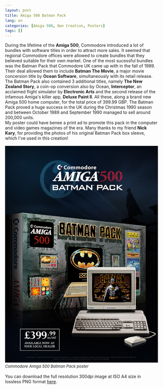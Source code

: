 ```yaml
---
layout: post
title: Amiga 500 Batman Pack
lang: en
categories: [Amiga 500, Own Creation, Posters]
tags: []
---
```


During the lifetime of the **Amiga 500**, Commodore introduced a lot of bundles with software titles in order to attract more sales. It seemed that regional Commodore offices were allowed to create bundles that they believed suitable for their own market. One of the most sucessful bundles was the Batman Pack that Commodore UK came up with in the fall of 1989. Their deal allowed them to include **Batman The Movie**, a major movie concersion title by **Ocean Software**, simultaneously with its retail release.<br>
The Batman Pack also contained 3 additional titles, namely **The New Zealand Story**, a coin-op conversion also by Ocean, **Interceptor**, an acclaimed flight simulator by **Electronic Arts** and the second release of the infamous Amiga's killer app, **Deluxe Paint II**. All these, along a brand new Amiga 500 home computer, for the total price of 399.99 GBP. The Batman Pack proved a huge success in the UK during the Christmas 1990 season and between October 1989 and September 1990 managed to sell around 200,000 units.<br>
My poster could have benee a print ad to promote this pack in the computer and video games magazines of the era. Many thanks to my friend **Nick Kary**, for providing the photos of his original Batman Pack box sleeve, which I've used in this creation!<br><br>
<img src="\assets\img\post_previews\42-Amiga-500-batman-pack-poster.jpg"><br>
<span style="font-size:small; font-style: italic">Commodore Amiga 500 Batman Pack poster</span>
<br><br>
You can download the full resolution 300dpi image at ISO A4 size in lossless PNG format <a href="https://app.box.com/s/i142pmv0r2lifgpybjvyj90q4g4g6hu6" target="_blank">here</a>.
<br><br>
